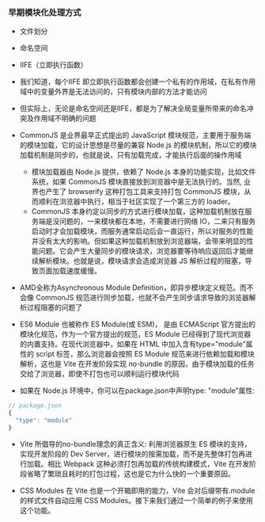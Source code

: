 <!--
 * @Author: ZYH
 * @Date: 2022-08-24 08:42:45
 * @LastEditTime: 2022-08-26 08:16:50
 * @Description: 
-->

### 早期模块化处理方式
 - 文件划分
 - 命名空间
 - IIFE（立即执行函数）




 - 我们知道，每个IIFE 即立即执行函数都会创建一个私有的作用域，在私有作用域中的变量外界是无法访问的，只有模块内部的方法才能访问
 - 但实际上，无论是命名空间还是IIFE，都是为了解决全局变量所带来的命名冲突及作用域不明确的问题
 - CommonJS 是业界最早正式提出的 JavaScript 模块规范，主要用于服务端的模块加载，它的设计思想是尽量的兼容 Node.js 的模块机制，所以它的模块加载机制是同步的，也就是说，只有加载完成，才能执行后面的操作用域
    - 模块加载器由 Node.js 提供，依赖了 Node.js 本身的功能实现，比如文件系统，如果 CommonJS 模块直接放到浏览器中是无法执行的。当然, 业界也产生了 browserify 这种打包工具来支持打包 CommonJS 模块，从而顺利在浏览器中执行，相当于社区实现了一个第三方的 loader。
    - CommonJS 本身约定以同步的方式进行模块加载，这种加载机制放在服务端是没问题的，一来模块都在本地，不需要进行网络 IO，二来只有服务启动时才会加载模块，而服务通常启动后会一直运行，所以对服务的性能并没有太大的影响。但如果这种加载机制放到浏览器端，会带来明显的性能问题。它会产生大量同步的模块请求，浏览器要等待响应返回后才能继续解析模块。也就是说，模块请求会造成浏览器 JS 解析过程的阻塞，导致页面加载速度缓慢。

- AMD全称为Asynchronous Module Definition，即异步模块定义规范。而不会像 CommonJS 规范进行同步加载，也就不会产生同步请求导致的浏览器解析过程阻塞的问题了

- ES6 Module 也被称作 ES Module(或 ESM)， 是由 ECMAScript 官方提出的模块化规范，作为一个官方提出的规范，ES Module 已经得到了现代浏览器的内置支持。在现代浏览器中，如果在 HTML 中加入含有type="module"属性的 script 标签，那么浏览器会按照 ES Module 规范来进行依赖加载和模块解析，这也是 Vite 在开发阶段实现 no-bundle 的原因，由于模块加载的任务交给了浏览器，即使不打包也可以顺利运行模块代码

- 如果在 Node.js 环境中，你可以在package.json中声明type: "module"属性:
````js
// package.json
{
  "type": "module"
}
````

- Vite 所倡导的no-bundle理念的真正含义: 利用浏览器原生 ES 模块的支持，实现开发阶段的 Dev Server，进行模块的按需加载，而不是先整体打包再进行加载。相比 Webpack 这种必须打包再加载的传统构建模式，Vite 在开发阶段省略了繁琐且耗时的打包过程，这也是它为什么快的一个重要原因。

- CSS Modules 在 Vite 也是一个开箱即用的能力，Vite 会对后缀带有.module的样式文件自动应用 CSS Modules。接下来我们通过一个简单的例子来使用这个功能。
